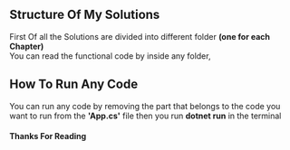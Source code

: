 <h2>Structure Of My Solutions</h2>
 First Of all the Solutions are divided into different folder <b>(one for each Chapter)</b><br>
 You can read the functional code by inside any folder,<br>

<h2>How To Run Any Code</h2>
You can run any code by removing the part that belongs to the code you want to run from the <b>'App.cs'</b> file
then you run <b>dotnet run</b> in the terminal

<h4>Thanks For Reading</h4>




